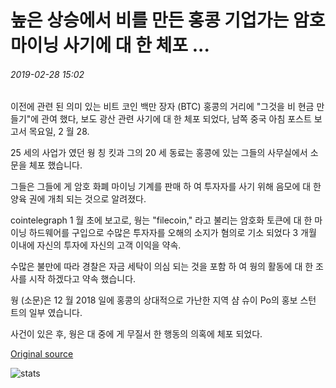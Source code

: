 # 높은 상승에서 비를 만든 홍콩 기업가는 암호 마이닝 사기에 대 한 체포 ...

###### 2019-02-28 15:02

이전에 관련 된 의미 있는 비트 코인 백만 장자 (BTC) 홍콩의 거리에 "그것을 비 현금 만들기"에 관여 했다, 보도 광산 관련 사기에 대 한 체포 되었다, 남쪽 중국 아침 포스트 보고서 목요일, 2 월 28.

25 세의 사업가 였던 웡 칭 킷과 그의 20 세 동료는 홍콩에 있는 그들의 사무실에서 소문을 체포 했습니다.

그들은 그들에 게 암호 화폐 마이닝 기계를 판매 하 여 투자자를 사기 위해 음모에 대 한 양육 권에 개최 되는 것으로 알려졌다.

cointelegraph 1 월 초에 보고로, 웡는 "filecoin," 라고 불리는 암호화 토큰에 대 한 마이닝 하드웨어를 구입으로 수많은 투자자를 오해의 소지가 혐의로 기소 되었다 3 개월 이내에 자신의 투자에 자신의 고객 이익을 약속.

수많은 불만에 따라 경찰은 자금 세탁이 의심 되는 것을 포함 하 여 웡의 활동에 대 한 조사를 시작 하겠다고 약속 했습니다.

웡 (소문)은 12 월 2018 일에 홍콩의 상대적으로 가난한 지역 샴 슈이 Po의 홍보 스턴 트의 일부 였습니다.

사건이 있은 후, 웡은 대 중에 게 무질서 한 행동의 의혹에 체포 되었다.

[Original source](https://cointelegraph.com/news/hong-kong-entrepreneur-who-made-it-rain-from-high-rise-arrested-for-crypto-mining-fraud)

![stats](https://c.statcounter.com/11760860/0/a89fa40b/1/ "stats")